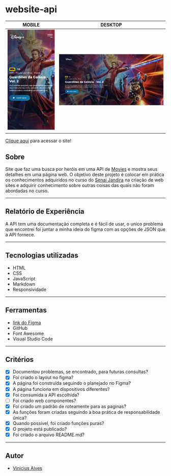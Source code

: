 # website-api
|      MOBILE         |          DESKTOP       |
|:-------------------:|:-----------------------:
|![](./assets/mobile.png)|![](./assets/img.png)|
|                     |                        |

[Clique aqui](https://vini01072003.github.io/Site-API/) para acessar o site!

## **Sobre** 
Site que faz uma busca por heróis em uma API de [Movies](https://www.themoviedb.org/) e mostra seus detalhes em uma página web. O objetivo deste projeto é colocar em prática os conhecimentos adquiridos no curso do [Senai Jandira](https://jandira.sp.senai.br/) na criação de web sites e adquirir conhecimento sobre outras coisas das quais não foram abordadas no curso.

---

## **Relatório de Experiência** 
A API tem uma documentação completa e é fácil de usar, o unico problema que encontrei foi juntar a minha ideia do figma com as opções de JSON que a API fornece.

---

## **Tecnologias utilizadas**
- HTML
- CSS
- JavaScript
- Markdown
- Responsividade

---

##  **Ferramentas**
- [link do Figma](https://www.figma.com/file/EvBoNh3g9P1DB8Nq04Y1Lh/Untitled?type=design&node-id=0-1&t=5Kzvu08o3LXXydYb-0)
- GitHub
- Font Awesome
- Visual Studio Code

---
## **Critérios**
- [x]  Documentou problemas, se encontrado, para futuras consultas?
- [x]  Foi criado o layout no figma?
- [x]  A página foi construída seguindo o planejado no Figma?
- [x]  A página funciona em dispositivos diferentes?
- [x]  Foi consumida a API escolhida?
- [ ]  Foi criado web componentes?
- [x]  Foi criado um padrão de roteamente para as paginas?
- [x]  As funções foram criadas seguindo à boa prática de responsabilidade única?
- [x]  Quando possível, foi criado funções puras?
- [x]  O projeto está publicado?
- [x]  Foi criado o arquivo README.md?

---
## **Autor**
- [Vinicius Alves](https://github.com/Vini01072003)  



